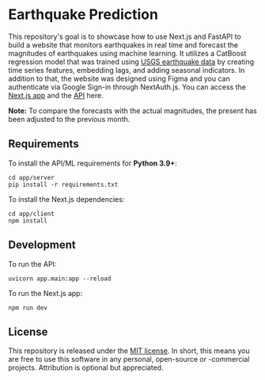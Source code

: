 # Earthquake Prediction

This repository's goal is to showcase how to use Next.js and FastAPI to build a website that monitors earthquakes in real time and forecast the magnitudes of earthquakes using machine learning. It utilizes a CatBoost regression model that was trained using [USGS earthquake data](https://earthquake.usgs.gov/fdsnws/event/1/) by creating time series features, embedding lags, and adding seasonal indicators. In addition to that, the website was designed using Figma and you can authenticate via Google Sign-in through NextAuth.js. You can access the [Next.js app](https://earthquake-prediction.vercel.app) and the [API](https://earthquake-prediction.onrender.com/docs) here.

**Note:** To compare the forecasts with the actual magnitudes, the present has been adjusted to the previous month.

## Requirements

To install the API/ML requirements for **Python 3.9+**:

```
cd app/server
pip install -r requirements.txt
```

To install the Next.js dependencies:

```
cd app/client
npm install
```

## Development

To run the API:

```
uvicorn app.main:app --reload
```

To run the Next.js app:

```
npm run dev
```

## License

This repository is released under the [MIT license](https://opensource.org/licenses/MIT). In short, this means you are free to use this software in any personal, open-source or -commercial projects. Attribution is optional but appreciated.
